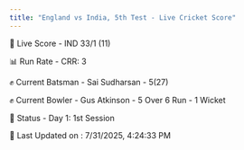 ```yaml
---
title: "England vs India, 5th Test - Live Cricket Score"
---
```


🔴 Live Score - IND 33/1 (11)  

📊 Run Rate - CRR: 3  

✊ Current Batsman - Sai Sudharsan - 5(27)  

✊ Current Bowler - Gus Atkinson - 5 Over 6 Run - 1 Wicket  

📑 Status - Day 1: 1st Session

📝 Last Updated on : 7/31/2025, 4:24:33 PM  

